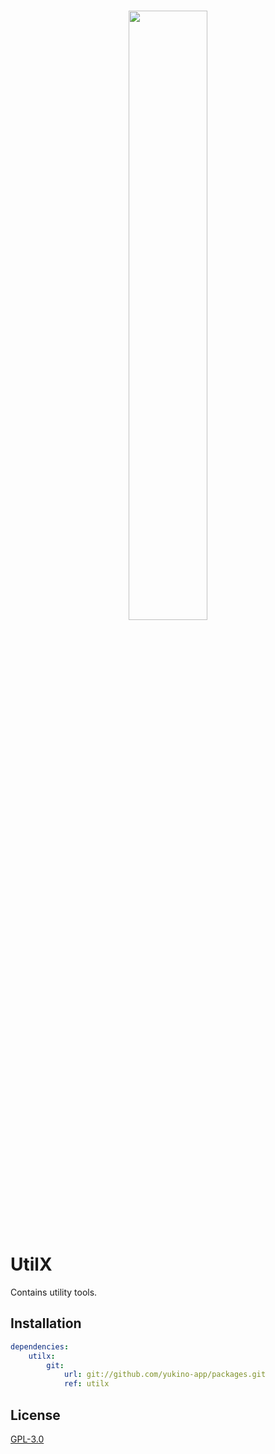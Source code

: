 <br />

<p align="center">
    <img src="https://github.com/yukino-app/yukino/raw/next/media/large.png" width="50%">
</p>

# UtilX

Contains utility tools.

## Installation

```yaml
dependencies:
    utilx:
        git:
            url: git://github.com/yukino-app/packages.git
            ref: utilx
```

## License

[GPL-3.0](./LICENSE)
